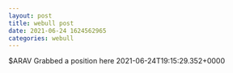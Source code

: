 ```yaml
--- 
layout: post 
title: webull post 
date: 2021-06-24 1624562965 
categories: webull 
--- 
```

$ARAV Grabbed a position here	2021-06-24T19:15:29.352+0000